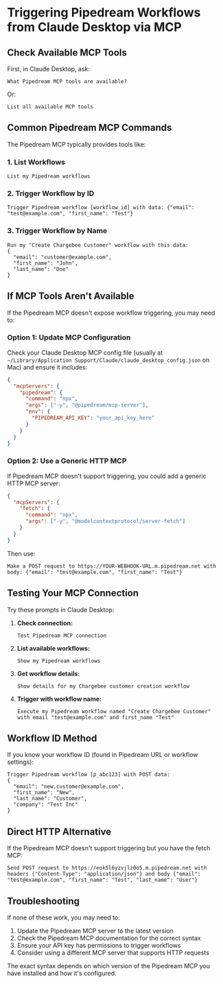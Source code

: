 # Triggering Pipedream Workflows from Claude Desktop via MCP

## Check Available MCP Tools

First, in Claude Desktop, ask:
```
What Pipedream MCP tools are available?
```

Or:
```
List all available MCP tools
```

## Common Pipedream MCP Commands

The Pipedream MCP typically provides tools like:

### 1. List Workflows
```
List my Pipedream workflows
```

### 2. Trigger Workflow by ID
```
Trigger Pipedream workflow [workflow_id] with data: {"email": "test@example.com", "first_name": "Test"}
```

### 3. Trigger Workflow by Name
```
Run my "Create Chargebee Customer" workflow with this data:
{
  "email": "customer@example.com",
  "first_name": "John",
  "last_name": "Doe"
}
```

## If MCP Tools Aren't Available

If the Pipedream MCP doesn't expose workflow triggering, you may need to:

### Option 1: Update MCP Configuration

Check your Claude Desktop MCP config file (usually at `~/Library/Application Support/Claude/claude_desktop_config.json` on Mac) and ensure it includes:

```json
{
  "mcpServers": {
    "pipedream": {
      "command": "npx",
      "args": ["-y", "@pipedream/mcp-server"],
      "env": {
        "PIPEDREAM_API_KEY": "your_api_key_here"
      }
    }
  }
}
```

### Option 2: Use a Generic HTTP MCP

If Pipedream MCP doesn't support triggering, you could add a generic HTTP MCP server:

```json
{
  "mcpServers": {
    "fetch": {
      "command": "npx",
      "args": ["-y", "@modelcontextprotocol/server-fetch"]
    }
  }
}
```

Then use:
```
Make a POST request to https://YOUR-WEBHOOK-URL.m.pipedream.net with body: {"email": "test@example.com", "first_name": "Test"}
```

## Testing Your MCP Connection

Try these prompts in Claude Desktop:

1. **Check connection:**
   ```
   Test Pipedream MCP connection
   ```

2. **List available workflows:**
   ```
   Show my Pipedream workflows
   ```

3. **Get workflow details:**
   ```
   Show details for my Chargebee customer creation workflow
   ```

4. **Trigger with workflow name:**
   ```
   Execute my Pipedream workflow named "Create Chargebee Customer" with email "test@example.com" and first_name "Test"
   ```

## Workflow ID Method

If you know your workflow ID (found in Pipedream URL or workflow settings):

```
Trigger Pipedream workflow [p_abc123] with POST data:
{
  "email": "new.customer@example.com",
  "first_name": "New",
  "last_name": "Customer",
  "company": "Test Inc"
}
```

## Direct HTTP Alternative

If the Pipedream MCP doesn't support triggering but you have the fetch MCP:

```
Send POST request to https://eok5l6yzvjlz0o5.m.pipedream.net with headers {"Content-Type": "application/json"} and body {"email": "test@example.com", "first_name": "Test", "last_name": "User"}
```

## Troubleshooting

If none of these work, you may need to:

1. Update the Pipedream MCP server to the latest version
2. Check the Pipedream MCP documentation for the correct syntax
3. Ensure your API key has permissions to trigger workflows
4. Consider using a different MCP server that supports HTTP requests

The exact syntax depends on which version of the Pipedream MCP you have installed and how it's configured.